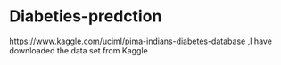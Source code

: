 # Diabeties-predction
https://www.kaggle.com/uciml/pima-indians-diabetes-database  ,I have downloaded the data set from Kaggle
